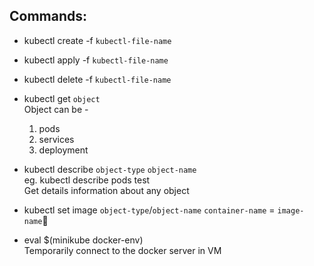 ## Commands:
* kubectl create -f `kubectl-file-name`
* kubectl apply -f `kubectl-file-name`
* kubectl delete -f `kubectl-file-name`
* kubectl get `object`  
  Object can be -   
    1. pods
    2. services
    3. deployment

* kubectl describe `object-type` `object-name`  
  eg. kubectl describe pods test  
  Get details information about any object
* kubectl set image `object-type`/`object-name` `container-name` = `image-name`
* eval $(minikube docker-env)  
  Temporarily connect to the docker server in VM